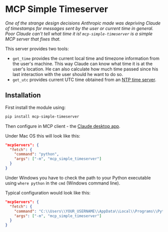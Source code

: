 # MCP Simple Timeserver

*One of the strange design decisions Anthropic made was depriving Claude of timestamps for messages sent by the user or current time in general. Poor Claude can't tell what time it is! `mcp-simple-timeserver` is a simple MCP server that fixes that.*

This server provides two tools:
 - `get_time` provides the current local time and timezone information from the user's machine. This way Claude can know what time it is at the user's location. He can also calculate how much time passed since his last interaction with the user should he want to do so. 
 - `get_utc` provides current UTC time obtained from an [NTP time server](https://en.wikipedia.org/wiki/Network_Time_Protocol). 

## Installation

First install the module using:

```bash
pip install mcp-simple-timeserver

```

Then configure in MCP client - the [Claude desktop app](https://claude.ai/download).

Under Mac OS this will look like this:

```json
"mcpServers": {
  "fetch": {
    "command": "python",
    "args": ["-m", "mcp_simple_timeserver"]
  }
}
```

Under Windows you have to check the path to your Python executable using `where python` in the `cmd` (Windows command line). 

Typical configuration would look like this:

```json
"mcpServers": {
  "fetch": {
    "command": "C:\\Users\\YOUR_USERNAME\\AppData\\Local\\Programs\\Python\\Python311\\python.exe",
    "args": ["-m", "mcp_simple_timeserver"]
  }
}
```

